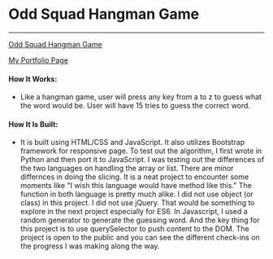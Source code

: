 # Odd Squad Hangman Game
-----------------------------------------

[Odd Squad Hangman Game](
https://raywon123.github.io/Word-Guess-Game/ )

[My Portfolio Page](
https://raywon123.github.io/portfolio.html )

#### How It Works:
* Like a hangman game, user will press any key from a to z to guess what the word would be. User will have 15 tries to guess the correct word.


#### How It Is Built: 
* It is built using HTML/CSS and JavaScript. It also utilizes Bootstrap framework for responsive page. To test out the algorithm, I first wrote in Python and then port it to JavaScript. I was testing out the differences of the two languages on handling the array or list. There are minor differnces in doing the slicing. It is a neat project to encounter some moments like "I wish this language would have method like this."  The function in both language is pretty much alike. I did not use object (or class) in this project. I did not use jQuery. That would be something to explore in the next project especially for ES6. In Javascript, I used a random generator to generate the guessing word. And the key thing for this project is to use querySelector to push content to the DOM. The project is open to the public and you can see the different check-ins on the progress I was making along the way. 
